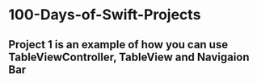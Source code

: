 # 100-Days-of-Swift-Projects
 ## Project 1 is an example of how you can use TableViewController, TableView and Navigaion Bar
